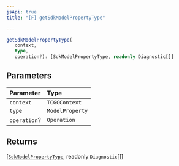 ```yaml
---
jsApi: true
title: "[F] getSdkModelPropertyType"

---
```

```ts
getSdkModelPropertyType(
   context, 
   type, 
   operation?): [SdkModelPropertyType, readonly Diagnostic[]]
```

## Parameters

| Parameter | Type |
| :------ | :------ |
| `context` | `TCGCContext` |
| `type` | `ModelProperty` |
| `operation`? | `Operation` |

## Returns

[[`SdkModelPropertyType`](../type-aliases/SdkModelPropertyType.md), readonly `Diagnostic`[]]

